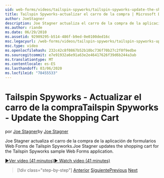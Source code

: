 ```yaml
---
uid: web-forms/videos/tailspin-spyworks/tailspin-spyworks-update-the-shopping-cart
title: Tailspin Spyworks-actualizar el carro de la compra | Microsoft Docs
author: JoeStagner
description: Joe Stagner actualiza el carro de la compra de la aplicación de formularios Web Forms de Tailspin Spyworks.
ms.author: riande
ms.date: 06/29/2010
ms.assetid: 92909295-b514-486f-b9ed-0e0100ded16c
msc.legacyurl: /web-forms/videos/tailspin-spyworks/tailspin-spyworks-update-the-shopping-cart
msc.type: video
ms.openlocfilehash: 232c42c8f0867b52b10bc736f70b27c2f0f9edbe
ms.sourcegitcommit: e7e91932a6e91a63e2e46417626f39d6b244a3ab
ms.translationtype: MT
ms.contentlocale: es-ES
ms.lasthandoff: 03/06/2020
ms.locfileid: "78455533"
---
```

# <a name="tailspin-spyworks---update-the-shopping-cart"></a><span data-ttu-id="cf679-103">Tailspin Spyworks - Actualizar el carro de la compra</span><span class="sxs-lookup"><span data-stu-id="cf679-103">Tailspin Spyworks - Update the Shopping Cart</span></span>

<span data-ttu-id="cf679-104">por [Joe Stagner](https://github.com/JoeStagner)</span><span class="sxs-lookup"><span data-stu-id="cf679-104">by [Joe Stagner](https://github.com/JoeStagner)</span></span>

<span data-ttu-id="cf679-105">Joe Stagner actualiza el carro de la compra de la aplicación de formularios Web Forms de Tailspin Spyworks.</span><span class="sxs-lookup"><span data-stu-id="cf679-105">Joe Stagner updates the shopping cart for the Tailspin Spyworks sample Web Forms application.</span></span>

[<span data-ttu-id="cf679-106">&#9654;Ver vídeo (41 minutos)</span><span class="sxs-lookup"><span data-stu-id="cf679-106">&#9654; Watch video (41 minutes)</span></span>](https://channel9.msdn.com/Blogs/ASP-NET-Site-Videos/tailspin-spyworks-update-the-shopping-cart)

> [!div class="step-by-step"]
> <span data-ttu-id="cf679-107">[Anterior](tailspin-spyworks-display-shopping-cart.md)
> [Siguiente](tailspin-spyworks-migrate-the-shopping-cart.md)</span><span class="sxs-lookup"><span data-stu-id="cf679-107">[Previous](tailspin-spyworks-display-shopping-cart.md)
[Next](tailspin-spyworks-migrate-the-shopping-cart.md)</span></span>
